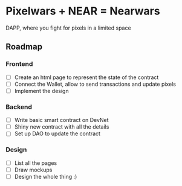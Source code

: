 # Pixelwars + NEAR = Nearwars

DAPP, where you fight for pixels in a limited space

## Roadmap

### Frontend

- [ ] Create an html page to represent the state of the contract
- [ ] Connect the Wallet, allow to send transactions and update pixels
- [ ] Implement the design

### Backend

- [ ] Write basic smart contract on DevNet
- [ ] Shiny new contract with all the details
- [ ] Set up DAO to update the contract

### Design

- [ ] List all the pages
- [ ] Draw mockups
- [ ] Design the whole thing :)
